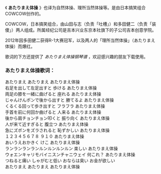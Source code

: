 

《 **あたりまえ体操** 》也译为自然体操、理所当然体操等。是由日本搞笑组合COWCOW创作的。  
  
COWCOW，日本搞笑组合，由山田与志（负责「吐槽」）和多田健二（负责「装傻」）两人组成。所属经纪公司是吉本兴业东京本社旗下的子公司吉本创意学院。  
  
2012年因多田健二获得R-1大赛冠军，以及两人的「理所当然体操」（あたりまえ体操）而爆红。  
  
歌词的下方还提供了 _あたりまえ体操钢琴谱_ ，欢迎感兴趣的朋友下载使用。

### あたりまえ体操歌词：

あたりまえ あたりまえ あたりまえ体操  
右足を出して左足出すと 歩ける あたりまえ体操  
両足の膝を一緒に曲げると 座れる あたりまえ体操  
じゃんけんポンで後から出すと 勝てるよ あたりまえ体操  
くるくる回って歩き出すと フラフラ あたりまえ体操  
手首を前に何回か曲げると 人来る あたりまえ体操  
後から肩チョンチョン叩くと 振り向く あたりまえ体操  
人が来て近すぎると 腹立つ あたりまえ体操  
急にズボンをズラされると 恥ずかしい あたりまえ体操  
１２３４５６７８ ９１０ あたりまえ体操  
あいうえおかきく けこ あたりまえ体操  
ランランランランルンルンルンルン 楽しい あたりまえ体操  
ウォエンキャリモバイニスンチャニウェイ 何これ？ あたりまえ体操  
つねると痛い しゃがむと低い おならは臭い お金が欲しい  
あたりまえ あたりまえ あたりまえ体操

